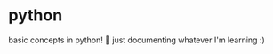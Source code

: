 # python 
basic concepts in python! 🐍
just documenting whatever I'm learning :)        
       
       
     
   

